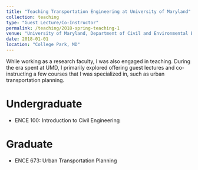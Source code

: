 ```yaml
---
title: "Teaching Transportation Engineering at University of Maryland"
collection: teaching
type: "Guest Lecture/Co-Instructor"
permalink: /teaching/2018-spring-teaching-1
venue: "University of Maryland, Department of Civil and Environmental Engineering"
date: 2018-01-01
location: "College Park, MD"
---
```


While working as a research faculty, I was also engaged in teaching. During the era spent at UMD, I primarily explored offering guest lectures and co-instructing a few courses that I was specialized in, such as urban transportation planning.


Undergraduate
======

* ENCE 100: Introduction to Civil Engineering

Graduate
======

* ENCE 673: Urban Transportation Planning